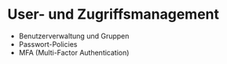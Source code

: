 # User- und Zugriffsmanagement

- Benutzerverwaltung und Gruppen
- Passwort-Policies
- MFA (Multi-Factor Authentication)
